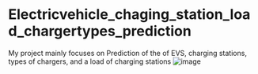 # Electricvehicle_chaging_station_load_chargertypes_prediction
My project mainly focuses on Prediction of the of EVS, charging stations, types of chargers, and a load of charging stations
![image](https://github.com/mariajoseph83/Electricvehicle_chaging_station_load_chargertypes_prediction/assets/114680527/34961747-f7b9-4e17-ab40-fda361491179)

